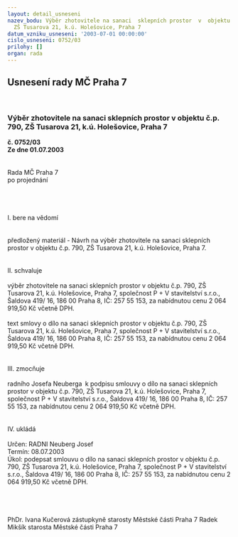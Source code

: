 ```yaml
---
layout: detail_usneseni
nazev_bodu: Výběr zhotovitele na sanaci  sklepních prostor  v  objektu  č.p. 790,
  ZŠ Tusarova 21, k.ú. Holešovice, Praha 7
datum_vzniku_usneseni: '2003-07-01 00:00:00'
cislo_usneseni: 0752/03
prilohy: []
organ: rada
---
```

<div id="ucUsn_pList" class="usn">
	<span><h2>Usnesení rady MČ Praha 7 </h2>
<br></span><div class="standBody">
<span><h3>Výběr zhotovitele na sanaci  sklepních prostor  v  objektu  č.p. 790, ZŠ Tusarova 21, k.ú. Holešovice, Praha 7</h3></span><div class="center">
		<strong>č. 0752/03</strong><br>
	</div>
<div class="center">
		<strong>Ze dne 01.07.2003</strong><br><br>
	</div>
<br>Rada MČ Praha 7<br>po projednání<br><br><br><br><br>I.	bere na vědomí<br><br> <br>předložený materiál - Návrh na výběr zhotovitele na sanaci  sklepních prostor  v  objektu  č.p. 790, ZŠ Tusarova 21, k.ú. Holešovice, Praha 7.<br><br><br>II.	schvaluje <br><br> výběr  zhotovitele na sanaci sklepních prostor v  objektu č.p. 790, ZŠ Tusarova 21, k.ú. Holešovice, Praha 7,  společnost P + V stavitelství s.r.o., Šaldova 419/ 16, 186 00 Praha 8, IČ: 257 55 153, za nabídnutou cenu  2 064 919,50 Kč včetně  DPH.<br><br>text smlovy o dílo na sanaci sklepních prostor v  objektu č.p. 790, ZŠ Tusarova 21, k.ú. Holešovice, Praha 7,  společnost P + V stavitelství s.r.o., Šaldova 419/ 16, 186 00 Praha 8, IČ: 257 55 153, za nabídnutou cenu  2 064 919,50 Kč včetně  DPH.<br><br><br>III.	zmocňuje <br><br>radního Josefa Neuberga k podpisu smlouvy o dílo na sanaci sklepních prostor v  objektu č.p. 790, ZŠ Tusarova 21, k.ú. Holešovice, Praha 7,  společnost P + V stavitelství s.r.o., Šaldova 419/ 16, 186 00 Praha 8, IČ: 257 55 153, za nabídnutou cenu  2 064 919,50 Kč včetně  DPH.<br>	<br><br>IV.	ukládá<br><br>Určen:	RADNI Neuberg Josef<br>Termín: 08.07.2003<br>Úkol:	podepsat smlouvu o dílo na sanaci sklepních prostor v  objektu  č.p. 790, ZŠ Tusarova 21, k.ú. Holešovice, Praha 7,  společnost P + V stavitelství s.r.o., Šaldova 419/ 16, 186 00 Praha 8, IČ: 257 55 153, za nabídnutou cenu  2 064 919,50 Kč včetně  DPH.<br> <br><br><br>	<br>PhDr. Ivana Kučerová zástupkyně starosty Městské části Praha 7	 Radek Mikšík starosta Městské části Praha 7<br>	<br><br>
</div>
</div>